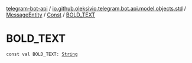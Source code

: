 [telegram-bot-api](../../../index.md) / [io.github.oleksivio.telegram.bot.api.model.objects.std](../../index.md) / [MessageEntity](../index.md) / [Const](index.md) / [BOLD_TEXT](./-b-o-l-d_-t-e-x-t.md)

# BOLD_TEXT

`const val BOLD_TEXT: `[`String`](https://kotlinlang.org/api/latest/jvm/stdlib/kotlin/-string/index.html)